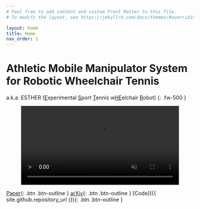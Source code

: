 ```yaml
---
# Feel free to add content and custom Front Matter to this file.
# To modify the layout, see https://jekyllrb.com/docs/themes/#overriding-theme-defaults

layout: home
title: Home
nav_order: 1
---
```


# Athletic Mobile Manipulator System for Robotic Wheelchair Tennis
a.k.a. ESTHER (<u>E</u>xperimental <u>S</u>port <u>T</u>ennis w<u>HE</u>elchair <u>R</u>obot)
{: .fw-500 }

<figure class="video_container">
    <video width="100%" autoplay controls loop muted poster>
        <source src="assets/videos/iros.mp4" type="video/mp4">
    </video>
</figure>


[Paper](){: .btn .btn-outline }
[arXiv](https://arxiv.org){: .btn .btn-outline }
[Code]({{ site.github.repository_url }}){: .btn .btn-outline }
